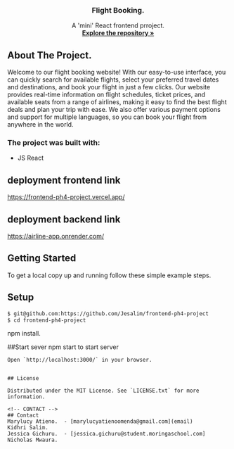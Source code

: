 <br />
<div align="center">
  <h3 align="center">Flight Booking.</h3>
  <p align="center">
    A 'mini' React frontend prroject.
    <br />
    <a href="https://github.com/Jesalim/frontend-ph4-project"><strong>Explore the repository »</strong></a>
    <br />
  </p>
</div>



## About The Project.
Welcome to our flight booking website! With our easy-to-use interface, you can quickly search for available flights, select your preferred travel dates and destinations, and book your flight in just a few clicks. Our website provides real-time information on flight schedules, ticket prices, and available seats from a range of airlines, making it easy to find the best flight deals and plan your trip with ease. We also offer various payment options and support for multiple languages, so you can book your flight from anywhere in the world.

 ### The project was built with:
 * JS React

## deployment frontend link
https://frontend-ph4-project.vercel.app/

## deployment backend link
https://airline-app.onrender.com/


 <!-- GETTING STARTED -->
## Getting Started
To get a local copy up and running follow these simple example steps.

## Setup
~~~bash
$ git@github.com:https://github.com/Jesalim/frontend-ph4-project
$ cd frontend-ph4-project
~~~

npm install.

##Start sever
npm start  to start server
```
Open `http://localhost:3000/` in your browser.


## License

Distributed under the MIT License. See `LICENSE.txt` for more information.

<!-- CONTACT -->
## Contact
Marylucy Atieno.  - [marylucyatienoomenda@gmail.com](email)
Kidhri Salim. 
Jessica Gichuru.  - [jessica.gichuru@student.moringaschool.com]
Nicholas Mwaura.


